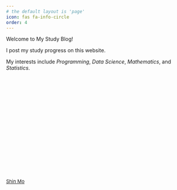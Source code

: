 ```yaml
---
# the default layout is 'page'
icon: fas fa-info-circle
order: 4
---
```


Welcome to My Study Blog!

I post my study progress on this website.

My interests include _Programming_, _Data Science_, _Mathematics_, and _Statistics_.

&nbsp;

&nbsp;

&nbsp;

&nbsp;

&nbsp;

&nbsp;

&nbsp;

&nbsp;

&nbsp;

<a href="https://tetris.com/play-tetris" style="font-size:13px;">Shin Mo</a>
